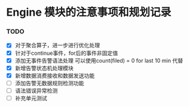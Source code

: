 # Engine 模块的注意事项和规划记录



### TODO
- [x] 对于聚合算子，进一步进行优化处理
- [x] 针对于continue事件，for后的事件非固定值 
- [x] 添加无事件告警语法处理 可以使用count(filed) = 0 for last 10 min 代替
- [x] 新增告警状态机处理模块
- [x] 新增数据消费接收和数据发送功能
- [ ] 添加告警无数据规则检测功能
- [ ] 语法错误异常检测
- [ ] 补充单元测试
